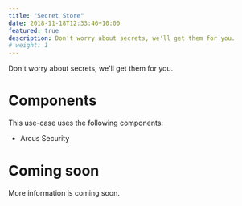 ```yaml
---
title: "Secret Store"
date: 2018-11-18T12:33:46+10:00
featured: true
description: Don't worry about secrets, we'll get them for you.
# weight: 1
---
```


Don't worry about secrets, we'll get them for you.

# Components 

This use-case uses the following components:

- Arcus Security

# Coming soon

More information is coming soon.